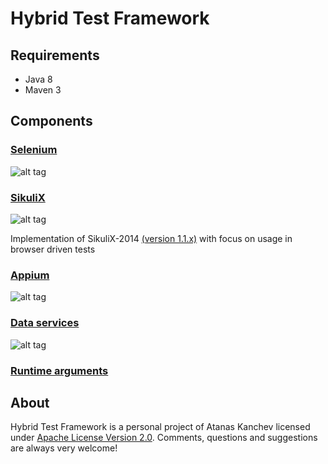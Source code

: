 **Hybrid Test Framework**
=========================
## Requirements ##
* Java 8
* Maven 3

## Components ##

### [Selenium](docs/Selenium.md) ###
![alt tag](http://www.seleniumhq.org/images/big-logo.png)

### [SikuliX](docs/SikuliX.md) ###
![alt tag](http://www.sikuli.org/uploads/1/3/6/8/13689586/1350141391.png)

Implementation of SikuliX-2014 [(version 1.1.x)](https://github.com/RaiMan/SikuliX-2014) with focus on usage in browser driven tests

### [Appium](docs/Appium.md) ###
![alt tag](https://avatars3.githubusercontent.com/u/3221291?v=3&s=200)

### [Data services](docs/DataServices.md) ###
![alt tag](https://www.mashape.com/assets/images/home/open-source/unirest.svg)

### [Runtime arguments](docs/Arguments.md) ###

## About ##
Hybrid Test Framework is a personal project of Atanas Kanchev licensed under [Apache License Version 2.0](LICENSE.md). 
Comments, questions and suggestions are always very welcome!